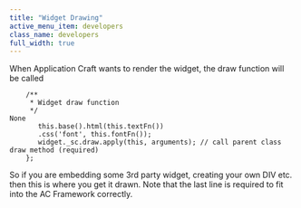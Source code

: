 ```yaml
---
title: "Widget Drawing"
active_menu_item: developers
class_name: developers
full_width: true
---
```



When Application Craft wants to render the widget, the draw function will be called

     
        /**
         * Widget draw function
         */
    None
           this.base().html(this.textFn())
           .css('font', this.fontFn());
           widget._sc.draw.apply(this, arguments); // call parent class draw method (required) 
        };
   

So if you are embedding some 3rd party widget, creating your own DIV etc. then this is where you get it drawn. Note that the last line is required to fit into the AC Framework correctly.

